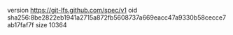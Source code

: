 version https://git-lfs.github.com/spec/v1
oid sha256:8be2822eb1941a2715a872fb5608737a669eacc47a9330b58cecce7ab17faf7f
size 10364

